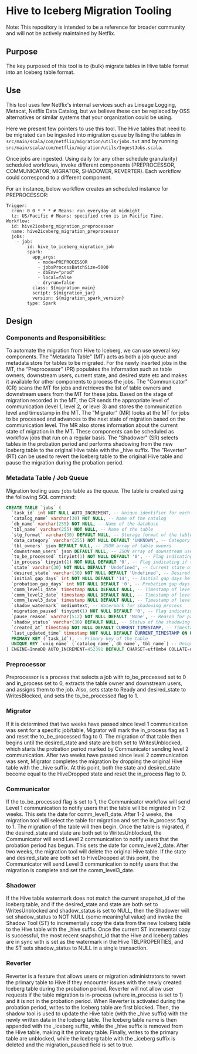 # Hive to Iceberg Migration Tooling

Note: This repository is intended to be a reference for broader community and will not be actively maintained by Netflix.

## Purpose

The key purposed of this tool is to (bulk) migrate tables in Hive table format into an Iceberg table format.

## Use

This tool uses few Netflix's internal services such as Lineage Logging, Metacat, Netflix Data Catalog, but we believe these can be replaced by OSS alternatives or similar systems that your organization could be using.

Here we present few pointers to use this tool. The Hive tables that need to be migrated can be ingested into migration queue by listing the tables in ```src/main/scala/com/netflix/migration/utils/jobs.txt``` and by running ```src/main/scala/com/netflix/migration/utils/IngestJobs.scala```.

Once jobs are ingested. Using daily (or any other schedule granularity) scheduled workflows, invoke different components (PREPROCESSOR, COMMUNICATOR, MIGRATOR, SHADOWER, REVERTER). Each workflow could correspond to a different component.

For an instance, below workflow creates an scheduled instance for PREPROCESSOR:
```
Trigger:
  cron: 0 0 * * * # Means: run everyday at midnight
  tz: US/Pacific # Means: specified cron is in Pacific Time.
Workflow:
  id: hive2iceberg_migration_preprocessor
  name: hive2iceberg_migration_preprocessor
  jobs:
    - job:
        id: hive_to_iceberg_migration_job
        spark:
          app_args:
            - mode=PREPROCESSOR
            - jobsProcessBatchSize=5000
            - dbEnv="prod"
            - local=false
            - dryrun=false
          class: ${migration_main}
          script: ${migration_jar}
          version: ${migration_spark_version}
        type: Spark
```  

## Design

### Components and Responsibilities:

To automate the migration from Hive to Iceberg, we can use several key components. The "Metadata Table" (MT) acts as both a job queue and metadata store for tables to be migrated.
For the newly inserted jobs in the MT, the “Preprocessor” (PR)  populates the information such as table owners, downstream users, current state, and desired state etc and makes it available for other components to process the jobs. The "Communicator" (CR) scans the MT for jobs and retrieves the list of table owners and downstream users from the MT for these jobs. Based on the stage of migration recorded in the MT, the CR sends the appropriate level of communication (level 1, level 2, or level 3) and stores the communication level and timestamp in the MT. The "Migrator" (MR) looks at the MT for jobs to be processed and advances to the next state of migration based on the communication level. The MR also stores information about the current state of migration in the MT. These components can be scheduled as workflow jobs that run on a regular basis. The "Shadower" (SR) selects tables in the probation period and performs shadowing from the new Iceberg table to the original Hive table with the _hive suffix. The "Reverter" (RT) can be used to revert the Iceberg table to the original Hive table and pause the migration during the probation period.

### Metadata Table / Job Queue

Migration tooling uses `jobs` table as the queue. The table is created using the following SQL command:

```sql
CREATE TABLE `jobs` (
  `task_id` int NOT NULL AUTO_INCREMENT, -- Unique identifier for each task
  `catalog_name` varchar(30) NOT NULL, -- Name of the catalog
  `db_name` varchar(255) NOT NULL, -- Name of the database
  `tbl_name` varchar(255) NOT NULL, -- Name of the table
  `stg_format` varchar(30) DEFAULT NULL, -- Storage format of the table
  `data_category` varchar(255) NOT NULL DEFAULT 'UNKNOWN', -- Category of the data
  `tbl_owners` json DEFAULT NULL, -- JSON array of table owners
  `downstream_users` json DEFAULT NULL, -- JSON array of downstream users
  `to_be_processed` tinyint(1) NOT NULL DEFAULT '0', -- Flag indicating if the job is ready to be processed
  `in_process` tinyint(1) NOT NULL DEFAULT '0', -- Flag indicating if the job is currently being processed
  `state` varchar(30) NOT NULL DEFAULT 'Undefined', -- Current state of the job
  `desired_state` varchar(30) NOT NULL DEFAULT 'Undefined', -- Desired state of the job
  `initial_gap_days` int NOT NULL DEFAULT '14', -- Initial gap days before processing the job
  `probation_gap_days` int NOT NULL DEFAULT '0', -- Probation gap days before processing the job
  `comm_level1_date` timestamp NULL DEFAULT NULL, -- Timestamp of level 1 communication
  `comm_level2_date` timestamp NULL DEFAULT NULL, -- Timestamp of level 2 communication
  `comm_level3_date` timestamp NULL DEFAULT NULL, -- Timestamp of level 3 communication
  `shadow_watermark` mediumtext, -- Watermark for shadowing process
  `migration_paused` tinyint(1) NOT NULL DEFAULT '0', -- Flag indicating if the migration is paused
  `pause_reason` varchar(512) NOT NULL DEFAULT 'None', -- Reason for pausing the migration
  `shadow_status` varchar(30) DEFAULT NULL, -- Status of the shadowing process
  `created_at` timestamp NOT NULL DEFAULT CURRENT_TIMESTAMP, -- Timestamp when the job was created
  `last_updated_time` timestamp NOT NULL DEFAULT CURRENT_TIMESTAMP ON UPDATE CURRENT_TIMESTAMP, -- Timestamp when the job was last updated
  PRIMARY KEY (`task_id`), -- Primary key of the table
  UNIQUE KEY `uniq_name` (`catalog_name`,`db_name`,`tbl_name`) -- Unique key constraint on catalog_name, db_name, and tbl_name
) ENGINE=InnoDB AUTO_INCREMENT=452391 DEFAULT CHARSET=utf8mb4 COLLATE=utf8mb4_0900_ai_ci; -- Table engine and character set details
```

### Preprocessor

Preprocessor is a process that selects a job with to_be_processed set to 0 and in_process set to 0, extracts the table owner and downstream users, and assigns them to the job. Also, sets state to Ready and desired_state to WritesBlocked, and sets the to_be_processed flag to 1.

### Migrator

If it is determined that two weeks have passed since level 1 communication was sent for a specific job/table, Migrator will mark the in_process flag as 1 and reset the to_be_processed flag to 0. The migration of that table then begins until the desired_state and state are both set to WritesUnblocked, which starts the probation period marked by Communicator sending level 2 communication. After two weeks have passed since level 2 communication was sent, Migrator completes the migration by dropping the original Hive table with the _hive suffix. At this point, both the state and desired_state become equal to the HiveDropped state and reset the in_process flag to 0.

### Communicator

If the to_be_processed flag is set to 1, the Communicator workflow will send Level 1 communication to notify users that the table will be migrated in 1-2 weeks. This sets the date for comm_level1_date. After 1-2 weeks, the migration tool will select the table for migration and set the in_process flag to 1. The migration of the table will then begin. Once the table is migrated, if the desired_state and state are both set to WritesUnblocked, the Communicator will send Level 2 communication to notify users that the probation period has begun. This sets the date for comm_level2_date. After two weeks, the migration tool will delete the original Hive table. If the state and desired_state are both set to HiveDropped at this point, the Communicator will send Level 3 communication to notify users that the migration is complete and set the comm_level3_date.

### Shadower

If the Hive table watermark does not match the current snapshot_id of the Iceberg table, and if the desired_state and state are both set to WritesUnblocked and shadow_status is set to NULL, then the Shadower will set shadow_status to NOT NULL (some meaningful value) and invoke the Shadow Tool (ST) to incrementally copy the data from the new Iceberg table to the Hive table with the _hive suffix. Once the current ST incremental copy is successful, the most recent snapshot_id that the Hive and Iceberg tables are in sync with is set as the watermark in the Hive TBLPROPERTIES, and the ST sets shadow_status to NULL in a single transaction.

### Reverter

Reverter is a feature that allows users or migration administrators to revert the primary table to Hive if they encounter issues with the newly created Iceberg table during the probation period. Reverter will not allow user requests if the table migration is in-process (where in_process is set to 1) and it is not in the probation period. When Reverter is activated during the probation period, writes to the Iceberg table are first blocked. Then, the shadow tool is used to update the Hive table (with the _hive suffix) with the newly written data in the Iceberg table. The Iceberg table name is then appended with the _iceberg suffix, while the _hive suffix is removed from the Hive table, making it the primary table. Finally, writes to the primary table are unblocked, while the Iceberg table with the _iceberg suffix is deleted and the migration_paused field is set to true.
